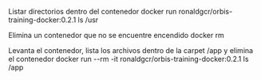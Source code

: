 Listar directorios dentro del contenedor
docker run ronaldgcr/orbis-training-docker:0.2.1 ls /usr

Elimina un contenedor que no se encuentre encendido
 docker rm <CONTAINER ID>

Levanta el contenedor, lista los archivos dentro de la carpet /app y elimina el contenedor
docker run --rm -it  ronaldgcr/orbis-training-docker:0.2.1 ls /app